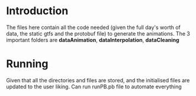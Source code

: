 # Introduction
The files here contain all the code needed (given the full day's worth of data, the static gtfs and the protobuf file) to generate the animations. The 3 important folders are **dataAnimation**, **dataInterpolation**, **dataCleaning**

# Running
Given that all the directories and files are stored, and the initialised files are updated to the user liking. Can run runPB.pb file to automate everything
